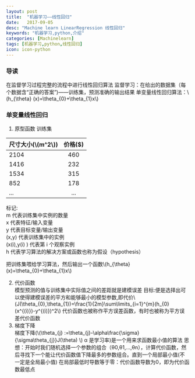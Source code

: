 ```yaml
---
layout: post
title:  "机器学习——线性回归"
date:   2017-09-05
desc: "Machine learn LinearRegression 线性回归"
keywords: "机器学习,python,介绍"
categories: [Machinelearn]
tags: [机器学习,python,线性回归]
icon: icon-python
---
```


### 导读
在监督学习过程完整的流程中进行线性回归算法
监督学习：在给出的数据集（每个数据含“正确的答案”)——训练集，预测准确的输出结果
单变量线性回归算法：\\(h_{\theta} (x)=\theta_{0}+\theta_{1}x\\) 

### 单变量线性回归
1. 原型函数
训练集

| 尺寸大小(\\(m^2\\)) | 价格($)  | 
| ----------------    | :----:   | 
| 2104                | 460      |
| 1416                | 232      |
| 1534                | 315      |
| 852                 | 178      |
| ...                 | ...      | 

标记:  
m 代表训练集中实例的数量  
x 代表特征/输入变量  
y 代表目标变量/输出变量  
(x,y) 代表训练集中的实例  
(x(i),y(i) ) 代表第 i 个观察实例  
h 代表学习算法的解决方案或函数也称为假设（hypothesis）  

把训练集喂给学习算法，然后输出一个函数\\(h_{\theta} (x)=\theta_{0}+\theta_{1}x\\)  

2. 代价函数  
模型预测的值与训练集中实际值之间的差距就是建模误差
目标:便是选择出可以使得建模误差的平方和能够最小的模型参数,即代价\\(J(\theta_{0},\theta_{1})=\frac{1}{2m}\sum\limits_{i=1}^{m}(h_{0}(x^{(i)})-y^{(i)})^2\\)
代价函数也被称作平方误差函数，有时也被称为平方误差代价函数
3. 梯度下降  
梯度下降(\\(\theta_{j} :=\theta_{j}-\alpha\frac{\sigma}{\sigma\theta_{j}}J(\theta) \\)  α 是学习率)是一个用来求函数最小值的算法
思想：开始时我们随机选择一个参数的组合（θ0,θ1,...,θn），计算代价函数，然后寻找下一个能让代价函数值下降最多的参数组合。直到一个局部最小值(不一定是全局最小值)
在局部最低时导数等于零：代价函数导数为0，即为代价函数最低点






